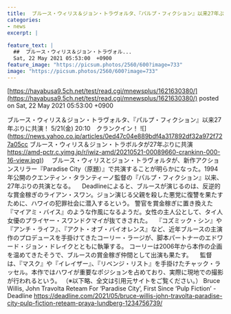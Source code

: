 ```yaml
---
title:  ブルース・ウィリス＆ジョン・トラヴォルタ、『パルプ・フィクション』以来27年ぶりに共演！  
categories:
- news
excerpt: |
  
feature_text: |
  ##  ブルース・ウィリス＆ジョン・トラヴォル...
  Sat, 22 May 2021 05:53:00  +0900
feature_image: "https://picsum.photos/2560/600?image=733"
image: "https://picsum.photos/2560/600?image=733"
---
```


[https://hayabusa9.5ch.net/test/read.cgi/mnewsplus/1621630380/](https://hayabusa9.5ch.net/test/read.cgi/mnewsplus/1621630380/)
posted on Sat, 22 May 2021 05:53:00  +0900

<!--more-->

ブルース・ウィリス＆ジョン・トラヴォルタ、『パルプ・フィクション』以来27年ぶりに共演！ 5/21(金) 20:10　クランクイン！ ![](https://news.yahoo.co.jp/articles/0ed47c04e889bdf4a317892df32a972f727a05cc ブルース・ウィリス＆ジョン・トラボルタが27年ぶりに共演 [https://amd-pctr.c.yimg.jp/r/iwiz-amd/20210521-00089660-crankinn-000-16-view.jpg)](https://amd-pctr.c.yimg.jp/r/iwiz-amd/20210521-00089660-crankinn-000-16-view.jpg)) 　ブルース・ウィリスとジョン・トラヴォルタが、新作アクションスリラー『Paradise City（原題）』で共演することが明らかになった。1994年公開のクエンティン・タランティーノ監督の『パルプ・フィクション』以来、27年ぶりの共演となる。 　Deadlineによると、ブルースが演じるのは、反逆的な賞金稼ぎのライアン・スワン。ジョン演じる父親を殺した悪党に復讐を果たすために、ハワイの犯罪社会に潜入するという。 警官を賞金稼ぎに置き換えた『マイアミ・バイス』のような作風になるようだ。女性の主人公として、タイ人女優のプライヤー・スワンドクマイが抜てきされた。 　『コズミック・シン』や『アンチ・ライフ』、『アクト・オブ・バイオレンス』など、近年ブルースの主演作のプロデュースを手掛けてきたコーリー・ラージが、脚本パートナーのエドワード・ジョン・ドレイクとともに執筆する。 コーリーは2006年から本作の企画を温めてきたそうで、ブルースの賞金稼ぎ仲間として出演も果たす。 　監督は、『マスク』や『イレイザー』、『リベンジ・リスト』を手掛けたチャック・ラッセル。本作ではハワイが重要なポジションを占めており、実際に現地での撮影が行われるという。 （※以下略、全文は引用元サイトをご覧ください。） Bruce Willis, John Travolta Reteam For ‘Paradise City’, First Since ‘Pulp Fiction’ - Deadline https://deadline.com/2021/05/bruce-willis-john-travolta-paradise-city-pulp-fiction-reteam-praya-lundberg-1234756739/
